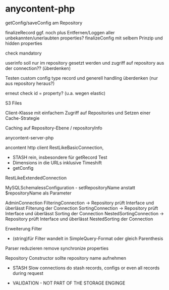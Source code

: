 # anycontent-php

getConfig/saveConfig am Repository

finalizeRecord ggf. noch plus Entfernen/Loggen aller unbekannten/unerlaubten properties?
finalizeConfig mit selbem Prinzip und hidden properties

check mandatory


userinfo soll nur im repository gesetzt werden und zugriff auf repository aus der connection??  (überdenken)

Testen custom config type record und generell handling überdenken (nur aus repository heraus?)

erneut check id = property? (u.a. wegen elastic)

S3 Files


Client-Klasse mit einfachem Zugriff auf Repositories und Setzen einer Cache-Strategie

Caching auf Repository-Ebene / repositoryInfo

anycontent-server-php

ancontent http client RestLikeBasicConnection, 
- STASH rein, insbesondere für getRecord Test
- Dimensions in die URLs inklusive Timeshift
- getConfig


RestLikeExtendedConnection


MySQLSchemalessConfiguration - setRepositoryName anstatt $repositoryName als Parameter


AdminConnection
FilteringConnection -> Repository prüft Interface und überlässt Filterung der Connection
SortingConnection -> Repository prüft Interface und überlässt Sorting der Connection
NestedSortingConnection -> Repository prüft Interface und überlässt NestedSorting der Connection


Erweiterung Filter
- (string)für Filter wandelt in SimpleQuery-Format oder gleich Parenthesis

Parser reduzieren
remove synchronize properties

Repository Constructor sollte repository name aufnehmen






- STASH
  Slow connections do stash records, configs or even all records during request
  
- VALIDATION - NOT PART OF THE STORAGE ENGINGE  
